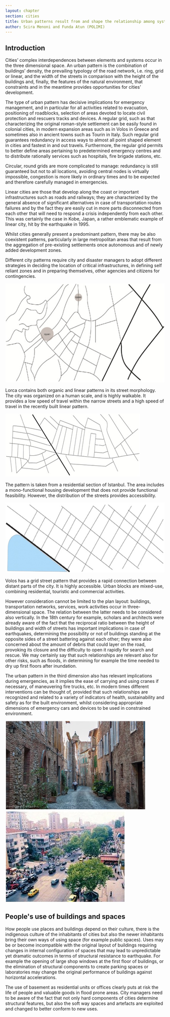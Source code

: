 ```yaml
---
layout: chapter
section: cities
title: Urban patterns result from and shape the relationship among systems and systems’ components
author: Scira Menoni and Funda Atun (POLIMI)
--- 
```

## Introduction

Cities’ complex interdependences between elements and systems occur in the three dimensional space. An urban pattern is the combination of buildings’ density, the prevailing typology of the road network, i.e. ring, grid or linear, and the width of the streets in comparison with the height of the buildings and, finally, the features of the natural environment, that constraints and in the meantime provides opportunities for cities’ development. 

The type of urban pattern has decisive implications for emergency management, and in particular for all activities related to evacuation, positioning of roadblocks, selection of areas devoted to locate civil protection and rescuers tracks and devices. A regular grid, such as that characterizing the original roman-style settlement can be easily found in colonial cities, in modern expansion areas such as in Volos in Greece and sometimes also in ancient towns such as Tourin in Italy. Such regular grid guarantees redundancy in access ways to almost all point shaped element in cities and fastest in and out travels. Furthermore, the regular grid permits to better define areas pertaining to predetermined emergency centres and to distribute rationally services such as hospitals, fire brigade stations, etc. 

Circular, round grids are more complicated to manage: redundancy is still guaranteed but not to all locations, avoiding central nodes is virtually impossible, congestion is more likely in ordinary times and to be expected and therefore carefully managed in emergencies.

Linear cities are those that develop along the coast or important infrastructures such as roads and railways; they are characterized by the general absence of significant alternatives in case of transportation routes failures and by the fact they are easily cut in more parts disconnected from each other that will need to respond a crisis independently from each other. This was certainly the case in Kobe, Japan, a rather emblematic example of linear city, hit by the earthquake in 1995. 

Whilst cities generally present a predominant pattern, there may be also coexistent patterns, particularly in large metropolitan areas that result from the aggregation of pre-existing settlements once autonomous and of newly added development zones. 

Different city patterns require city and disaster managers to adopt different strategies in deciding the location of critical infrastructures, in defining self reliant zones and in preparing themselves, other agencies and citizens for contingencies.

![The street pattern in Lorca, Spain](/img/chapters/2.3.1.jpg)

Lorca contains both organic and linear patterns in its street morphology. The city was organized on a human scale, and is highly walkable. It provides a low speed of travel within the narrow streets and a high speed of travel in the recently built linear pattern.

![The street pattern in Istanbul, Turkey](/img/chapters/2.3.2.jpg)

The pattern is taken from a residential section of Istanbul. The area includes a mono-functional housing development that does not provide functional feasibility. However, the distribution of the streets provides accessibility.

![The street pattern in Volos, Greece](/img/chapters/2.3.3.jpg)

Volos has a grid street pattern that provides a rapid connection between distant parts of the city. It is highly accessible. Urban blocks are mixed-use, combining residential, touristic and commercial activities.

However consideration cannot be limited to the plan layout: buildings, transportation networks, services, work activities occur in three-dimensional space. The relation between the latter needs to be considered also vertically. In the 18th century for example, scholars and architects were already aware of the fact that the reciprocal ratio between the height of buildings and width of streets has important implications in case of earthquakes, determining the possibility or not of buildings standing at the opposite sides of a street battering against each other; they were also concerned about the amount of debris that could layer on the road, provoking its closure and the difficulty to open it rapidly for search and rescue. We may certainly say that such relationships are relevant also for other risks, such as floods, in determining for example the time needed to dry up first floors after inundation. 

The urban pattern in the third dimension also has relevant implications during emergencies, as it implies the ease of carrying and using cranes if necessary, of maneuvering fire trucks, etc. In modern times different interventions can be thought of, provided that such relationships are recognized and related to a variety of indicators of health, sustainability and safety as for the built environment, whilst considering appropriate dimensions of emergency cars and devices to be used in constrained environment.

<div class="row">
	<div class="col-sm-6">
		<img alt="The streets of Orvieto a historical town in Umbria Region (photo credit: Claudia Moreschi)" src="/img/chapters/2.3.5.jpg">
	</div>
	<div class="col-sm-6">
		<img alt="A main street in Istanbul Metropolitan City" src="/img/chapters/2.3.4.jpg">
	</div>
</div>

## People's use of buildings and spaces

How people use places and buildings depend on their culture, there is the indigenous culture of the inhabitants of cities but also the newer inhabitants bring their own ways of using space (for example public spaces). Uses may be or become incompatible with the original layout of buildings requiring changes in internal configuration of spaces that may lead to unpredictable yet dramatic outcomes in terms of structural resistance to earthquake. For example the opening of large shop windows at the first floor of buildings, or the elimination of structural components to create parking spaces or laboratories may change the original performance of buildings against horizontal accelerations.

The use of basement as residential units or offices clearly puts at risk the life of people and valuable goods in flood prone areas. City managers need to be aware of the fact that not only hard components of cities determine structural features, but also the soft way spaces and artefacts are exploited and changed to better conform to new uses.